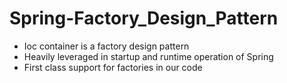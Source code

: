 # Spring-Factory_Design_Pattern

* Ioc container is a factory design pattern
* Heavily leveraged in startup and runtime operation of Spring
* First class support for factories in our code
